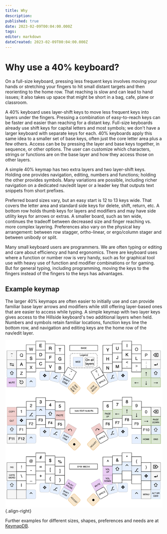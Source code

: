 ```yaml
---
title: Why
description: 
published: true
date: 2023-02-09T00:04:00.000Z
tags: 
editor: markdown
dateCreated: 2023-02-09T00:04:00.000Z
---
```


# Why use a 40% keyboard?

On a full-size keyboard, pressing less frequent keys involves moving your hands or stretching your fingers to hit small distant targets and then reorienting to the home row. That reaching is slow and can lead to hand issues; it also takes up space that might be short in a bag, cafe, plane or classroom.

A 40% keyboard uses layer-shift keys to move less frequent keys into layers under the fingers. Pressing a combination of easy-to-reach keys can be faster and easier than reaching for a distant key. Full-size keyboards already use shift keys for capital letters and most symbols; we don't have a larger keyboard with separate keys for each. 40% keyboards apply this same idea to a smaller set of base keys, often just the core letter area plus a few others. Access can be by pressing the layer and base keys together, in sequence, or other options. The user can customize which characters, strings or functions are on the base layer and how they access those on other layers.

A simple 40% keymap has two extra layers and two layer-shift keys. Holding one provides navigation, editing, numbers and functions; holding the other provides symbols. Many variations are possible, including richer navigation on a dedicated nav/edit layer or a leader key that outputs text snippets from short prefixes.

Preferred board sizes vary, but an easy start is 12 to 13 keys wide. That covers the letter area and standard side keys for delete, shift, return, etc. A bottom row holds thumb keys for layers and modifiers and may have side utility keys for arrows or extras. A smaller board, such as ten wide, continues the tradeoff between decreased size and finger reaching vs. more complex layering. Preferences also vary on the physical key arrangement: between row stagger, ortho-linear, or ergo/column stager and between unibody or split.

Many small keyboard users are programmers. We are often typing or editing and care about efficiency and hand ergonomics. There are keyboard uses where a function or number row is very handy, such as for graphical tool use with heavy use of function and modifier combinations or for gaming. But for general typing, including programming, moving the keys to the fingers instead of the fingers to the keys has advantages.

## Example keymap

The larger 40% keymaps are often easier to initially use and can provide familiar base layer arrows and modifiers while still offering layer-based ones that are easier to access while typing. A simple keymap with two layer keys gives access to the Hillside keyboard's two additional layers when held. Numbers and symbols retain familiar locations, function keys line the bottom row, and navigation and editing keys are the home row of the nav/edit layer.

![image/hillside_keymap.png](/image/hillside_keymap.png){.align-right}

Further examples for different sizes, shapes, preferences and needs are at [KeymapDB](https://keymapdb.com/).
